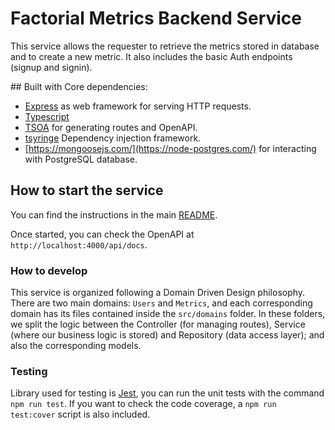 # Factorial Metrics Backend Service

This service allows the requester to retrieve the metrics stored in database and to create a new metric. It also includes the basic Auth endpoints (signup and signin).

## Built with
Core dependencies:
- [Express](http://expressjs.com) as web framework for serving HTTP requests.
- [Typescript](https://www.typescriptlang.org/)
- [TSOA](https://github.com/lukeautry/tsoa) for generating routes and OpenAPI.
- [tsyringe](https://github.com/microsoft/tsyringe) Dependency injection framework.
- [https://mongoosejs.com/](https://node-postgres.com/) for interacting with PostgreSQL database.

## How to start the service
You can find the instructions in the main [README](../README.md).

Once started, you can check the OpenAPI at `http://localhost:4000/api/docs`.

### How to develop
This service is organized following a Domain Driven Design philosophy. There are two main domains: `Users` and `Metrics`, and each corresponding domain has its files contained inside the `src/domains` folder. In these folders, we split the logic between the Controller (for managing routes), Service (where our business logic is stored) and Repository (data access layer); and also the corresponding models.

### Testing
Library used for testing is [Jest](https://jestjs.io/), you can run the unit tests with the command `npm run test`. If you want to check the code coverage, a `npm run test:cover` script is also included.

